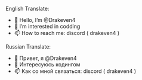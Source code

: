 English Translate:
- 👋 Hello, I’m @Drakeven4 
- 👀 I’m interested in codding
- 📫 How to reach me: discord ( drakeven4 )

Russian Translate:
- 👋 Привет, я @Drakeven4 
- 👀 Интересуюсь кодингом
- 📫 Как со мной связаться: discord ( drakeven4 )

